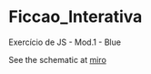 # Ficcao_Interativa
Exercício de JS - Mod.1 - Blue

See the schematic at [miro](https://miro.com/welcomeonboard/aXBteFBGQjNmVU9taWxHcXdBN21HWEF1OTdTeXlYclE3WlZPS2JGYWVtVEdPUlJ4MHlIQkRxVnd1UkNLT09FdXwzNDU4NzY0NTI3NjE3Njg3MTY0?share_link_id=945852042317)
